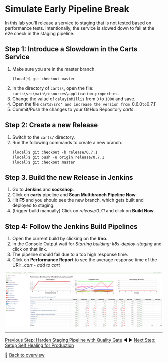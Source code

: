 # Simulate Early Pipeline Break

In this lab you'll release a service to staging that is not tested based on performance tests. Intentionally, the service is slowed down to fail at the e2e check in the staging pipeline.

## Step 1: Introduce a Slowdown in the Carts Service
1. Make sure you are in the master branch.
    ```
    (local)$ git checkout master
    ```
1. In the directory of `carts\`, open the file: `carts\src\main\resources\application.properties`.
1. Change the value of `delayInMillis` from `0` to `1000` and save.
1. Open the file `carts\src' and increase the version from `0.6.0` to `0.7.1`
1. Commit/Push the changes to your GitHub Repository *carts*.

## Step 2: Create a new Release
1. Switch to the `carts/` directory.
1. Run the following commands to create a new branch.
    ```
    (local)$ git checkout -b release/0.7.1
    (local)$ git push -u origin release/0.7.1 
    (local)$ git checkout master
    ```

## Step 3. Build the new Release in Jenkins
1. Go to **Jenkins** and **sockshop**.
1. Click on **carts** pipeline and **Scan Multibranch Pipeline Now**.
1. Hit **F5** and you should see the new branch, which gets built and deployed to staging. 
1. (trigger build manually) Click on *release/0.7.1* and click on **Build Now**.

## Step 4: Follow the Jenkins Build Pipelines
1. Open the current build by clicking on the **#no**.
1. In the Console Output wait for *Starting building: k8s-deploy-staging* and click on that link.
1. The pipeline should fail due to a too high response time. 
1. Click on **Performance Report** to see the average response time of the URI: *_cart - add to cart*

![break_early](../assets/break_early.png)

---
[Previous Step: Harden Staging Pipeline with Quality Gate](../01_Harden_Staging_Pipeline_with_Quality_Gate) :arrow_backward: :arrow_forward: [Next Step: Setup Self Healing for Production](../03_Setup_Self_Healing_for_Production)

:arrow_up_small: [Back to overview](../)
